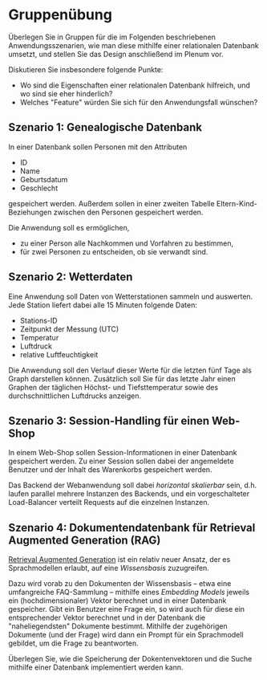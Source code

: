 # Gruppenübung

Überlegen Sie in Gruppen für die im Folgenden beschriebenen Anwendungsszenarien, wie man diese mithilfe einer relationalen Datenbank umsetzt, und stellen Sie das Design 
anschließend im Plenum vor.

Diskutieren Sie insbesondere folgende Punkte:
- Wo sind die Eigenschaften einer relationalen Datenbank hilfreich, und wo sind sie eher hinderlich?
- Welches "Feature" würden Sie sich für den Anwendungsfall wünschen?


## Szenario 1: Genealogische Datenbank

In einer Datenbank sollen Personen mit den Attributen

- ID
- Name
- Geburtsdatum
- Geschlecht

gespeichert werden. Außerdem sollen in einer zweiten Tabelle Eltern-Kind-Beziehungen zwischen den Personen gespeichert werden.

Die Anwendung soll es ermöglichen, 
- zu einer Person alle Nachkommen und Vorfahren zu bestimmen,
- für zwei Personen zu entscheiden, ob sie verwandt sind.

## Szenario 2: Wetterdaten

Eine Anwendung soll Daten von Wetterstationen sammeln und auswerten.
Jede Station liefert dabei alle 15 Minuten folgende Daten:

- Stations-ID
- Zeitpunkt der Messung (UTC)
- Temperatur
- Luftdruck
- relative Luftfeuchtigkeit

Die Anwendung soll den Verlauf dieser Werte für die letzten fünf Tage als Graph darstellen können.
Zusätzlich soll Sie für das letzte Jahr einen Graphen der täglichen Höchst- und Tiefsttemperatur sowie des durchschnittlichen Luftdrucks anzeigen.

## Szenario 3: Session-Handling für einen Web-Shop

In einem Web-Shop sollen Session-Informationen in einer Datenbank gespeichert werden. 
Zu einer Session sollen dabei der angemeldete Benutzer und der Inhalt des Warenkorbs gespeichert werden. 

Das Backend der Webanwendung 
soll dabei *horizontal skalierbar* sein, d.h. laufen parallel mehrere Instanzen des Backends, und ein vorgeschalteter Load-Balancer verteilt 
Requests auf die einzelnen Instanzen.

## Szenario 4: Dokumentendatenbank für Retrieval Augmented Generation (RAG)

[Retrieval Augmented Generation](https://en.wikipedia.org/wiki/Prompt_engineering#Retrieval-augmented_generation) ist ein relativ 
neuer Ansatz, der es Sprachmodellen erlaubt, auf eine *Wissensbasis* zuzugreifen.

Dazu wird vorab zu den Dokumenten der Wissensbasis – etwa eine umfangreiche FAQ-Sammlung – mithilfe eines *Embedding Models* jeweils ein
(hochdimensionaler) Vektor berechnet und in einer Datenbank gespeicher. 
Gibt ein Benutzer eine Frage ein, so wird auch für diese ein entsprechender Vektor berechnet und in der Datenbank die "naheliegendsten" Dokumente
bestimmt. Mithilfe der zugehörigen Dokumente (und der Frage) wird dann ein Prompt für ein Sprachmodell gebildet, um die Frage zu beantworten.

Überlegen Sie, wie die Speicherung der Dokentenvektoren und die Suche mithilfe einer Datenbank implementiert werden kann.
